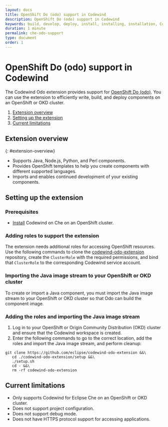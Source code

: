 ```yaml
---
layout: docs
title: OpenShift Do (odo) support in Codewind
description: OpenShift Do (odo) support in Codewind
keywords: build, develop, deploy, install, installing, installation, Codewind for Eclipse Che, cloud, public cloud, services, command line, cli, command, devops, OpenShift, OKD, odo
duration: 1 minute
permalink: che-odo-support
type: document
order: 1
---
```


# OpenShift Do (odo) support in Codewind

The Codewind Odo extension provides support for [OpenShift Do (odo)](https://github.com/openshift/odo). You can use the extension to efficiently write, build, and deploy components on an OpenShift or OKD cluster.

1. [Extension overview](#extension-overview)
2. [Setting up the extension](#setting-up-the-extension)
3. [Current limitations](#current-limitations)

## Extension overview
{: #extension-overview}
- Supports Java, Node.js, Python, and Perl components.
- Provides OpenShift templates to help you create components with different supported languages.
- Imports and enables continued development of your existing components.

## Setting up the extension

### Prerequisites

- [Install](che-installinfo.html) Codewind on Che on an OpenShift cluster.

### Adding roles to support the extension

The extension needs additional roles for accessing OpenShift resources. Use the following commands to clone the [codewind-odo-extension](https://github.com/eclipse/codewind-odo-extension) repository, create the `ClusterRole` with the required permissions, and bind that `ClusterRole` to the corresponding Codewind service account.

### Importing the Java image stream to your OpenShift or OKD cluster

To create or import a Java component, you must import the Java image stream to your OpenShift or OKD cluster so that Odo can build the component image.

### Adding the roles and importing the Java image stream

1. Log in to your OpenShift or Origin Community Distribution (OKD) cluster and ensure that the Codewind workspace is created.
2. Enter the following commands to go to the correct location, add the roles and import the Java image stream, and perform cleanup:
```
git clone https://github.com/eclipse/codewind-odo-extension &&\
   cd ./codewind-odo-extension/setup &&\
   ./setup.sh
   cd - &&\
   rm -rf codewind-odo-extension
```

## Current limitations

- Only supports Codewind for Eclipse Che on an OpenShift or OKD cluster.
- Does not support project configuration.
- Does not support debug mode.
- Does not have HTTPS protocol support for accessing applications.